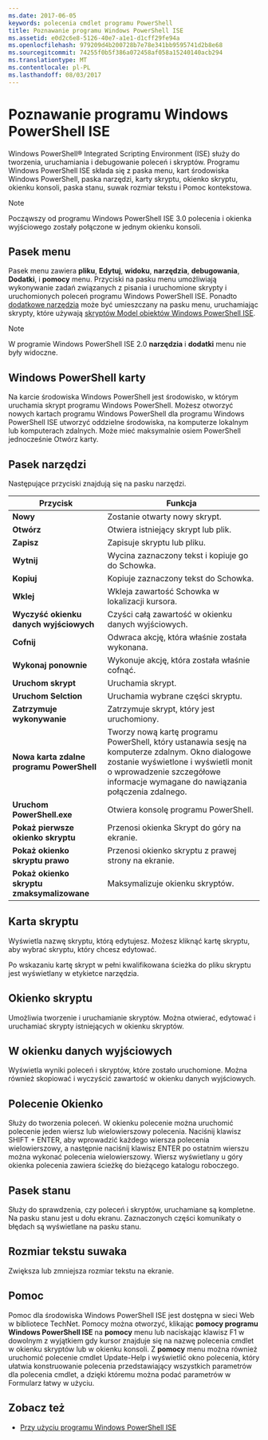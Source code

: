 ```yaml
---
ms.date: 2017-06-05
keywords: polecenia cmdlet programu PowerShell
title: Poznawanie programu Windows PowerShell ISE
ms.assetid: e0d2c6e8-5126-40e7-a1e1-d1cff29fe94a
ms.openlocfilehash: 979209d4b200728b7e78e341bb9595741d2b8e68
ms.sourcegitcommit: 74255f0b5f386a072458af058a15240140acb294
ms.translationtype: MT
ms.contentlocale: pl-PL
ms.lasthandoff: 08/03/2017
---
```

# <a name="exploring-the-windows-powershell-ise"></a>Poznawanie programu Windows PowerShell ISE
Windows PowerShell® Integrated Scripting Environment (ISE) służy do tworzenia, uruchamiania i debugowanie poleceń i skryptów. Programu Windows PowerShell ISE składa się z paska menu, kart środowiska Windows PowerShell, paska narzędzi, karty skryptu, okienko skryptu, okienku konsoli, paska stanu, suwak rozmiar tekstu i Pomoc kontekstowa.

> [!NOTE]
> Począwszy od programu Windows PowerShell ISE 3.0 polecenia i okienka wyjściowego zostały połączone w jednym okienku konsoli.

## <a name="menu-bar"></a>Pasek menu
Pasek menu zawiera **pliku**, **Edytuj**, **widoku**, **narzędzia**, **debugowania**,  **Dodatki**, i **pomocy** menu. Przyciski na pasku menu umożliwiają wykonywanie zadań związanych z pisania i uruchomione skrypty i uruchomionych poleceń programu Windows PowerShell ISE. Ponadto [dodatkowe narzędzia](../../core-powershell/ise/The-ISEAddOnTool-Object.md) może być umieszczany na pasku menu, uruchamiając skrypty, które używają [skryptów Model obiektów Windows PowerShell ISE](../../core-powershell/ise/The-Windows-PowerShell-ISE-Scripting-Object-Model.md).

> [!NOTE]
> W programie Windows PowerShell ISE 2.0 **narzędzia** i **dodatki** menu nie były widoczne.

## <a name="windows-powershell-tabs"></a>Windows PowerShell karty
Na karcie środowiska Windows PowerShell jest środowisko, w którym uruchamia skrypt programu Windows PowerShell. Możesz otworzyć nowych kartach programu Windows PowerShell dla programu Windows PowerShell ISE utworzyć oddzielne środowiska, na komputerze lokalnym lub komputerach zdalnych. Może mieć maksymalnie osiem PowerShell jednocześnie Otwórz karty.

## <a name="toolbar"></a>Pasek narzędzi
Następujące przyciski znajdują się na pasku narzędzi.

|Przycisk|Funkcja|
|----------|------------|
|**Nowy**|Zostanie otwarty nowy skrypt.|
|**Otwórz**|Otwiera istniejący skrypt lub plik.|
|**Zapisz**|Zapisuje skryptu lub pliku.|
|**Wytnij**|Wycina zaznaczony tekst i kopiuje go do Schowka.|
|**Kopiuj**|Kopiuje zaznaczony tekst do Schowka.|
|**Wklej**|Wkleja zawartość Schowka w lokalizacji kursora.|
|**Wyczyść okienku danych wyjściowych**|Czyści całą zawartość w okienku danych wyjściowych.|
|**Cofnij**|Odwraca akcję, która właśnie została wykonana.|
|**Wykonaj ponownie**|Wykonuje akcję, która została właśnie cofnąć.|
|**Uruchom skrypt**|Uruchamia skrypt.|
|**Uruchom Selction**|Uruchamia wybrane części skryptu.|
|**Zatrzymuje wykonywanie**|Zatrzymuje skrypt, który jest uruchomiony.|
|**Nowa karta zdalne programu PowerShell**|Tworzy nową kartę programu PowerShell, który ustanawia sesję na komputerze zdalnym. Okno dialogowe zostanie wyświetlone i wyświetli monit o wprowadzenie szczegółowe informacje wymagane do nawiązania połączenia zdalnego.|
|**Uruchom PowerShell.exe**|Otwiera konsolę programu PowerShell.|
|**Pokaż pierwsze okienko skryptu**|Przenosi okienka Skrypt do góry na ekranie.|
|**Pokaż okienko skryptu prawo**|Przenosi okienko skryptu z prawej strony na ekranie.|
|**Pokaż okienko skryptu zmaksymalizowane**|Maksymalizuje okienku skryptów.|

## <a name="script-tab"></a>Karta skryptu
Wyświetla nazwę skryptu, którą edytujesz. Możesz kliknąć kartę skryptu, aby wybrać skryptu, który chcesz edytować.

Po wskazaniu kartę skrypt w pełni kwalifikowana ścieżka do pliku skryptu jest wyświetlany w etykietce narzędzia.

## <a name="script-pane"></a>Okienko skryptu
Umożliwia tworzenie i uruchamianie skryptów. Można otwierać, edytować i uruchamiać skrypty istniejących w okienku skryptów.

## <a name="output-pane"></a>W okienku danych wyjściowych
Wyświetla wyniki poleceń i skryptów, które zostało uruchomione. Można również skopiować i wyczyścić zawartość w okienku danych wyjściowych.

## <a name="command-pane"></a>Polecenie Okienko
Służy do tworzenia poleceń. W okienku polecenie można uruchomić polecenie jeden wiersz lub wielowierszowy polecenia. Naciśnij klawisz SHIFT + ENTER, aby wprowadzić każdego wiersza polecenia wielowierszowy, a następnie naciśnij klawisz ENTER po ostatnim wierszu można wykonać polecenia wielowierszowy. Wiersz wyświetlany u góry okienka polecenia zawiera ścieżkę do bieżącego katalogu roboczego.

## <a name="status-bar"></a>Pasek stanu
Służy do sprawdzenia, czy poleceń i skryptów, uruchamiane są kompletne. Na pasku stanu jest u dołu ekranu. Zaznaczonych części komunikaty o błędach są wyświetlane na pasku stanu.

## <a name="text-size-slider"></a>Rozmiar tekstu suwaka
Zwiększa lub zmniejsza rozmiar tekstu na ekranie.

## <a name="help"></a>Pomoc
Pomoc dla środowiska Windows PowerShell ISE jest dostępna w sieci Web w bibliotece TechNet. Pomocy można otworzyć, klikając **pomocy programu Windows PowerShell ISE** na **pomocy** menu lub naciskając klawisz F1 w dowolnym z wyjątkiem gdy kursor znajduje się na nazwę polecenia cmdlet w okienku skryptów lub w okienku konsoli. Z **pomocy** menu można również uruchomić polecenie cmdlet Update-Help i wyświetlić okno polecenia, który ułatwia konstruowanie polecenia przedstawiający wszystkich parametrów dla polecenia cmdlet, a dzięki któremu można podać parametrów w Formularz łatwy w użyciu.

## <a name="see-also"></a>Zobacz też
- [Przy użyciu programu Windows PowerShell ISE](../../core-powershell/ise/Using-the-Windows-PowerShell-ISE.md)

